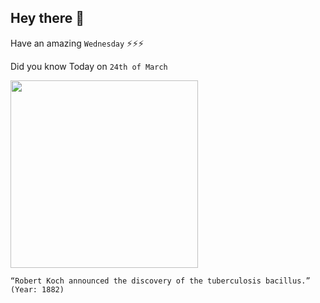 ## Hey there 👋
Have an amazing `Wednesday` ⚡⚡⚡

Did you know Today on `24th of March`
 
 [<img src="https://pbs.twimg.com/media/D2ZUoAkXQAA2wJq.jpg" width="300" />](https://www.cdc.gov/mmwr/preview/mmwrhtml/00000222.htm#:~:text=of%20e%2Dmail.-,Historical%20Perspectives%20Centennial%3A%20Koch's%20Discovery%20of%20the%20Tubercle%20Bacillus,of%20Tuberculosis) 
 ```
“Robert Koch announced the discovery of the tuberculosis bacillus.” (Year: 1882)
```
